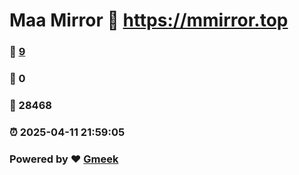 # Maa Mirror :link: https://mmirror.top 
### :page_facing_up: [9](https://mmirror.top/tag.html) 
### :speech_balloon: 0 
### :hibiscus: 28468 
### :alarm_clock: 2025-04-11 21:59:05 
### Powered by :heart: [Gmeek](https://github.com/Meekdai/Gmeek)
